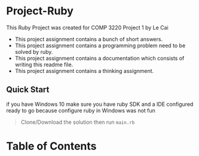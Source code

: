 # Project-Ruby

This Ruby Project was created for COMP 3220 Project 1 by Le Cai

* This project assignment contains a bunch of short answers.
* This project assignment contains a programming problem need to be solved by ruby.
* This project assignment contains a documentation which consists of writing this readme file.
* This project assignment contains a thinking assignment.

## Quick Start
if you have Windows 10 make sure you have ruby SDK and a IDE configured ready to go because configure ruby in Windows was not fun

> Clone/Download the solution then run `main.rb`

# Table of Contents
